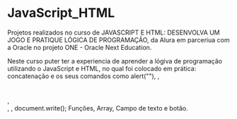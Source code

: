 # JavaScript_HTML

Projetos realizados no curso de JAVASCRIPT E HTML: DESENVOLVA UM JOGO E PRATIQUE LÓGICA DE PROGRAMAÇÃO, da Alura em parceriua com a Oracle no projeto ONE - Oracle Next Education.

Neste curso puter ter a experiencia de aprender a lógiva de programação utilizando o JavaScript e HTML, no qual foi colocado em prática: concatenação e os seus comandos como alert(""), <script> </script>, <h1> </h1>, <br>, <a>, document.write(); Funções, Array, Campo de texto e botão.

